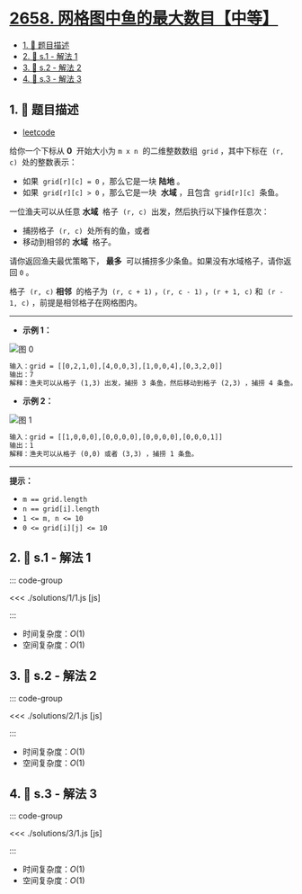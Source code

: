 # [2658. 网格图中鱼的最大数目【中等】](https://github.com/tnotesjs/TNotes.leetcode/tree/main/notes/2658.%20%E7%BD%91%E6%A0%BC%E5%9B%BE%E4%B8%AD%E9%B1%BC%E7%9A%84%E6%9C%80%E5%A4%A7%E6%95%B0%E7%9B%AE%E3%80%90%E4%B8%AD%E7%AD%89%E3%80%91)

<!-- region:toc -->

- [1. 📝 题目描述](#1--题目描述)
- [2. 🎯 s.1 - 解法 1](#2--s1---解法-1)
- [3. 🎯 s.2 - 解法 2](#3--s2---解法-2)
- [4. 🎯 s.3 - 解法 3](#4--s3---解法-3)

<!-- endregion:toc -->

## 1. 📝 题目描述

- [leetcode](https://leetcode.cn/problems/maximum-number-of-fish-in-a-grid/)

给你一个下标从 **0**  开始大小为 `m x n`  的二维整数数组  `grid` ，其中下标在  `(r, c)`  处的整数表示：

- 如果  `grid[r][c] = 0` ，那么它是一块 **陆地** 。
- 如果  `grid[r][c] > 0` ，那么它是一块  **水域** ，且包含  `grid[r][c]`  条鱼。

一位渔夫可以从任意 **水域**  格子  `(r, c)`  出发，然后执行以下操作任意次：

- 捕捞格子  `(r, c)`  处所有的鱼，或者
- 移动到相邻的 **水域**  格子。

请你返回渔夫最优策略下， **最多**  可以捕捞多少条鱼。如果没有水域格子，请你返回 `0` 。

格子  `(r, c)` **相邻**  的格子为  `(r, c + 1)` ，`(r, c - 1)` ，`(r + 1, c)` 和  `(r - 1, c)` ，前提是相邻格子在网格图内。

---

- **示例 1：**

![图 0](https://cdn.jsdelivr.net/gh/tnotesjs/imgs@main/2025-09-27-22-47-57.png)

```txt
输入：grid = [[0,2,1,0],[4,0,0,3],[1,0,0,4],[0,3,2,0]]
输出：7
解释：渔夫可以从格子 (1,3) 出发，捕捞 3 条鱼，然后移动到格子 (2,3) ，捕捞 4 条鱼。
```

- **示例 2：**

![图 1](https://cdn.jsdelivr.net/gh/tnotesjs/imgs@main/2025-09-27-22-48-05.png)

```txt
输入：grid = [[1,0,0,0],[0,0,0,0],[0,0,0,0],[0,0,0,1]]
输出：1
解释：渔夫可以从格子 (0,0) 或者 (3,3) ，捕捞 1 条鱼。
```

---

**提示：**

- `m == grid.length`
- `n == grid[i].length`
- `1 <= m, n <= 10`
- `0 <= grid[i][j] <= 10`

## 2. 🎯 s.1 - 解法 1

::: code-group

<<< ./solutions/1/1.js [js]

:::

- 时间复杂度：$O(1)$
- 空间复杂度：$O(1)$

## 3. 🎯 s.2 - 解法 2

::: code-group

<<< ./solutions/2/1.js [js]

:::

- 时间复杂度：$O(1)$
- 空间复杂度：$O(1)$

## 4. 🎯 s.3 - 解法 3

::: code-group

<<< ./solutions/3/1.js [js]

:::

- 时间复杂度：$O(1)$
- 空间复杂度：$O(1)$
